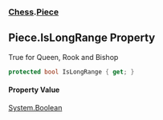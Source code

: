 ### [Chess](Chess.md 'Chess').[Piece](Chess.Piece.md 'Chess.Piece')

## Piece.IsLongRange Property

True for Queen, Rook and Bishop

```csharp
protected bool IsLongRange { get; }
```

#### Property Value
[System.Boolean](https://docs.microsoft.com/en-us/dotnet/api/System.Boolean 'System.Boolean')